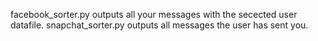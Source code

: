 facebook_sorter.py outputs all your messages with the secected user datafile.
snapchat_sorter.py outputs all messages the user has sent you.
